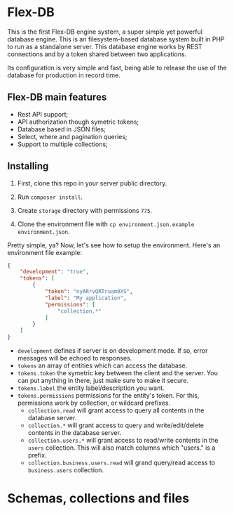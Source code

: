 # Flex-DB

This is the first Flex-DB engine system, a super simple yet powerful database engine. This is an filesystem-based database system
built in PHP to run as a standalone server. This database engine works by REST connections and by a token
shared between two applications.

Its configuration is very simple and fast, being able to release the use of the database for production in record time.

## Flex-DB main features

- Rest API support;
- API authorization though symetric tokens;
- Database based in JSON files;
- Select, where and pagination queries;
- Support to multiple collections;

## Installing

1. First, clone this repo in your server public directory.

2. Run `composer install`.

3. Create `storage` directory with permissions `775`.

4. Clone the environment file with `cp environment.json.example environment.json`.

Pretty simple, ya? Now, let's see how to setup the environment. Here's an environment file example:

```json
{
    "development": "true",
    "tokens": [
        {
            "token": "nyARrvQRTruam9XS",
            "label": "My application",
            "permissions": [
                "collection.*"
            ]
        }
    ]
}
```

- `development` defines if server is on development mode. If so, error messages will be echoed to responses.
- `tokens` an array of entities which can access the database.
- `tokens.token` the symetric key between the client and the server. You can put anything in there, just make sure to make it secure.
- `tokens.label` the entity label/description you want.
- `tokens.permissions` permissions for the entity's token. For this, permissions work by collection, or wildcard prefixes.
  - `collection.read` will grant access to query all contents in the database server.
  - `collection.*` will grant access to query and write/edit/delete contents in the database server.
  - `collection.users.*` will grant access to read/write contents in the `users` collection. This will also match columns which "users." is a prefix.
  - `collection.business.users.read` will grand query/read access to `business.users` collection.

# Schemas, collections and files